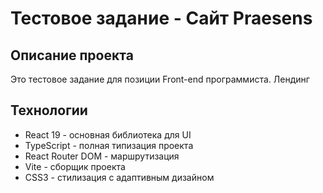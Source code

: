 # Тестовое задание - Сайт Praesens 

## Описание проекта

Это тестовое задание для позиции Front-end программиста. Лендинг

## Технологии

- React 19 - основная библиотека для UI
- TypeScript - полная типизация проекта
- React Router DOM - маршрутизация
- Vite - сборщик проекта
- CSS3 - стилизация с адаптивным дизайном

 